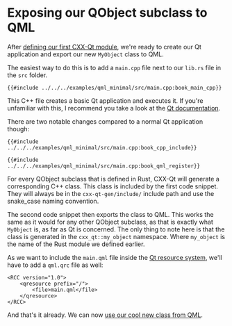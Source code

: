 <!--
SPDX-FileCopyrightText: 2022 Klarälvdalens Datakonsult AB, a KDAB Group company <info@kdab.com>
SPDX-FileContributor: Leon Matthes <leon.matthes@kdab.com>

SPDX-License-Identifier: MIT OR Apache-2.0
-->

# Exposing our QObject subclass to QML

After [defining our first CXX-Qt module](./2-our-first-cxx-qt-module.md), we're ready to create our Qt application and export our new `MyObject` class to QML.

The easiest way to do this is to add a `main.cpp` file next to our `lib.rs` file in the `src` folder.
```cpp,ignore
{{#include ../../../examples/qml_minimal/src/main.cpp:book_main_cpp}}
```

This C++ file creates a basic Qt application and executes it.
If you're unfamiliar with this, I recommend you take a look at the [Qt documentation](https://doc.qt.io/qt-5/gettingstarted.html).

There are two notable changes compared to a normal Qt application though:
```cpp,ignore
{{#include ../../../examples/qml_minimal/src/main.cpp:book_cpp_include}}
```

```cpp,ignore
{{#include ../../../examples/qml_minimal/src/main.cpp:book_qml_register}}
```

For every QObject subclass that is defined in Rust, CXX-Qt will generate a corresponding C++ class.
This class is included by the first code snippet.
They will always be in the `cxx-qt-gen/include/` include path and use the snake_case naming convention.

The second code snippet then exports the class to QML.
This works the same as it would for any other QObject subclass, as that is exactly what `MyObject` is, as far as Qt is concerned.
The only thing to note here is that the class is generated in the `cxx_qt::my_object` namespace.
Where `my_object` is the name of the Rust module we defined earlier.

As we want to include the `main.qml` file inside the [Qt resource system](https://doc.qt.io/qt-5/resources.html), we'll have to add a `qml.qrc` file as well:
```
<RCC version="1.0">
    <qresource prefix="/">
        <file>main.qml</file>
    </qresource>
</RCC>
```

And that's it already. We can now [use our cool new class from QML](./4-qml-gui.md).
